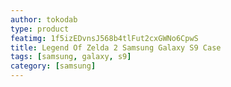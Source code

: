 ```yaml
---
author: tokodab
type: product
featimg: 1f5izEDvnsJ568b4tlFut2cxGWNo6CpwS
title: Legend Of Zelda 2 Samsung Galaxy S9 Case
tags: [samsung, galaxy, s9]
category: [samsung]
---
```

